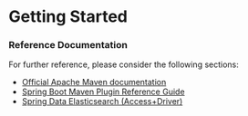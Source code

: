 # Getting Started

### Reference Documentation
For further reference, please consider the following sections:

* [Official Apache Maven documentation](https://maven.apache.org/guides/index.html)
* [Spring Boot Maven Plugin Reference Guide](https://docs.spring.io/spring-boot/docs/2.2.2.RELEASE/maven-plugin/)
* [Spring Data Elasticsearch (Access+Driver)](https://docs.spring.io/spring-boot/docs/2.2.2.RELEASE/reference/htmlsingle/#boot-features-elasticsearch)

